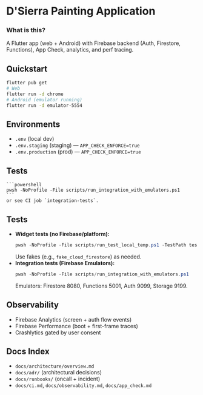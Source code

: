 # D'Sierra Painting Application

### What is this?

A Flutter app (web + Android) with Firebase backend (Auth, Firestore, Functions), App Check,
analytics, and perf tracing.

## Quickstart

```bash
flutter pub get
# Web
flutter run -d chrome
# Android (emulator running)
flutter run -d emulator-5554
```

## Environments

- `.env` (local dev)
- `.env.staging` (staging) — `APP_CHECK_ENFORCE=true`
- `.env.production` (prod) — `APP_CHECK_ENFORCE=true`

## Tests

    ```powershell
    pwsh -NoProfile -File scripts/run_integration_with_emulators.ps1
    ```
    or see CI job `integration-tests`.

## Tests

- **Widget tests (no Firebase/platform):**
  ```powershell
  pwsh -NoProfile -File scripts/run_test_local_temp.ps1 -TestPath test
  ```
  Use fakes (e.g., `fake_cloud_firestore`) as needed.
- **Integration tests (Firebase Emulators):**
  ```powershell
  pwsh -NoProfile -File scripts/run_integration_with_emulators.ps1
  ```
  Emulators: Firestore 8080, Functions 5001, Auth 9099, Storage 9199.

## Observability

- Firebase Analytics (screen + auth flow events)
- Firebase Performance (boot + first-frame traces)
- Crashlytics gated by user consent

## Docs Index

- `docs/architecture/overview.md`
- `docs/adr/` (architectural decisions)
- `docs/runbooks/` (oncall + incident)
- `docs/ci.md`, `docs/observability.md`, `docs/app_check.md`
